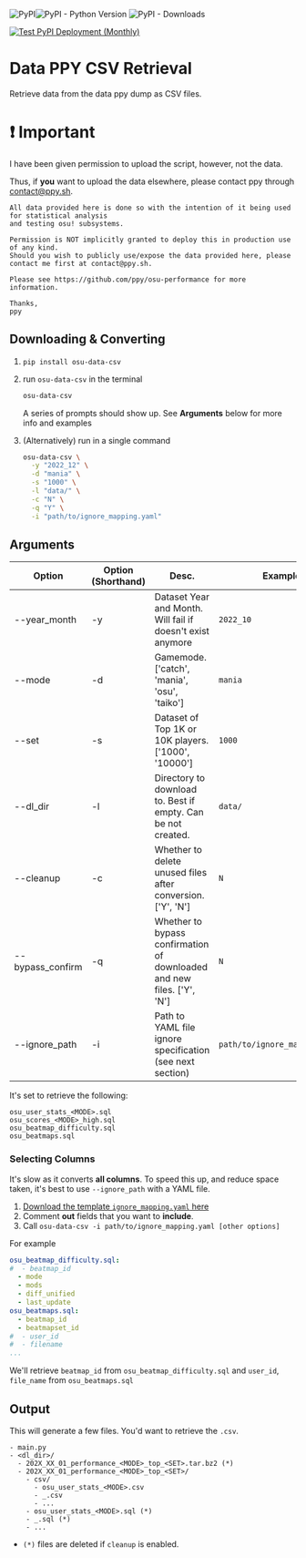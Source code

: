 ![PyPI](https://img.shields.io/pypi/v/osu-data-csv)![PyPI - Python Version](https://img.shields.io/pypi/pyversions/osu-data-csv)
![PyPI - Downloads](https://img.shields.io/pypi/dm/osu-data-csv)

[![Test PyPI Deployment (Monthly)](https://github.com/Eve-ning/osu_data_csv/actions/workflows/test_package.yml/badge.svg)](https://github.com/Eve-ning/osu_data_csv/actions/workflows/test_package.yml)

# Data PPY CSV Retrieval

Retrieve data from the data ppy dump as CSV files.

# :exclamation: Important

I have been given permission to upload the script, however, not the data. 

Thus, if **you** want to upload the data elsewhere, please contact ppy through contact@ppy.sh.

```
All data provided here is done so with the intention of it being used for statistical analysis
and testing osu! subsystems.

Permission is NOT implicitly granted to deploy this in production use of any kind.
Should you wish to publicly use/expose the data provided here, please contact me first at contact@ppy.sh.

Please see https://github.com/ppy/osu-performance for more information.

Thanks,
ppy
```

## Downloading & Converting

1) `pip install osu-data-csv`
2) run `osu-data-csv` in the terminal
    ```bash
    osu-data-csv
    ```

    A series of prompts should show up. See **Arguments** below for more info and examples

3) (Alternatively) run in a single command

    ```bash
    osu-data-csv \
      -y "2022_12" \
      -d "mania" \
      -s "1000" \
      -l "data/" \
      -c "N" \
      -q "Y" \
      -i "path/to/ignore_mapping.yaml"
    ```

## Arguments

| Option           | Option (Shorthand) | Desc.                                                                  | Example                       |
|------------------|--------------------|------------------------------------------------------------------------|-------------------------------|
| --year_month     | -y                 | Dataset Year and Month. Will fail if doesn't exist anymore             | `2022_10`                     |
| --mode           | -d                 | Gamemode. ['catch', 'mania', 'osu', 'taiko']                           | `mania`                       |
| --set            | -s                 | Dataset of Top 1K or 10K players. ['1000', '10000']                    | `1000`                        |
| --dl_dir         | -l                 | Directory to download to. Best if empty. Can be not created.           | `data/`                       |
| --cleanup        | -c                 | Whether to delete unused files after conversion. ['Y', 'N']            | `N`                           |
| --bypass_confirm | -q                 | Whether to bypass confirmation of downloaded and new files. ['Y', 'N'] | `N`                           |
| --ignore_path    | -i                 | Path to YAML file ignore  specification (see next section)             | `path/to/ignore_mapping.yaml` |

It's set to retrieve the following:

```
osu_user_stats_<MODE>.sql
osu_scores_<MODE>_high.sql
osu_beatmap_difficulty.sql
osu_beatmaps.sql
```

### Selecting Columns

It's slow as it converts **all columns**. To speed this up, and reduce space taken, it's best to use `--ignore_path` 
with a YAML file.

1) [Download the template `ignore_mapping.yaml` here](ignore_mapping.yaml) 
2) Comment **out** fields that you want to **include**.
3) Call `osu-data-csv -i path/to/ignore_mapping.yaml [other options]`

For example
```yaml
osu_beatmap_difficulty.sql:
#  - beatmap_id
  - mode
  - mods
  - diff_unified
  - last_update
osu_beatmaps.sql:
  - beatmap_id
  - beatmapset_id
#  - user_id
#  - filename
...
```

We'll retrieve `beatmap_id` from `osu_beatmap_difficulty.sql` and `user_id`, `file_name` from `osu_beatmaps.sql` 

## Output

This will generate a few files. You'd want to retrieve the `.csv`.

```
- main.py 
- <dl_dir>/
  - 202X_XX_01_performance_<MODE>_top_<SET>.tar.bz2 (*)
  - 202X_XX_01_performance_<MODE>_top_<SET>/
    - csv/
      - osu_user_stats_<MODE>.csv
      - _.csv
      - ...
    - osu_user_stats_<MODE>.sql (*)
    - _.sql (*)
    - ...
```

- `(*)` files are deleted if `cleanup` is enabled.

